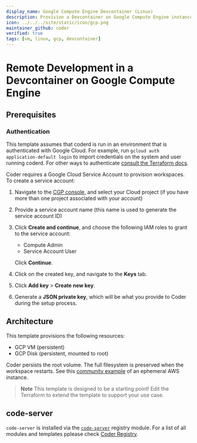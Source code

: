 ```yaml
---
display_name: Google Compute Engine Devcontainer (Linux)
description: Provision a Devcontainer on Google Compute Engine instances as Coder workspaces
icon: ../../../site/static/icon/gcp.png
maintainer_github: coder
verified: true
tags: [vm, linux, gcp, devcontainer]
---
```


# Remote Development in a Devcontainer on Google Compute Engine

## Prerequisites

### Authentication

This template assumes that coderd is run in an environment that is authenticated
with Google Cloud. For example, run `gcloud auth application-default login` to
import credentials on the system and user running coderd. For other ways to
authenticate [consult the Terraform
docs](https://registry.terraform.io/providers/hashicorp/google/latest/docs/guides/getting_started#adding-credentials).

Coder requires a Google Cloud Service Account to provision workspaces. To create
a service account:

1. Navigate to the [CGP
   console](https://console.cloud.google.com/projectselector/iam-admin/serviceaccounts/create),
   and select your Cloud project (if you have more than one project associated
   with your account)

1. Provide a service account name (this name is used to generate the service
   account ID)

1. Click **Create and continue**, and choose the following IAM roles to grant to
   the service account:

   - Compute Admin
   - Service Account User

   Click **Continue**.

1. Click on the created key, and navigate to the **Keys** tab.

1. Click **Add key** > **Create new key**.

1. Generate a **JSON private key**, which will be what you provide to Coder
   during the setup process.

## Architecture

This template provisions the following resources:

- GCP VM (persistent)
- GCP Disk (persistent, mounted to root)

Coder persists the root volume. The full filesystem is preserved when the workspace restarts. See this [community example](https://github.com/bpmct/coder-templates/tree/main/aws-linux-ephemeral) of an ephemeral AWS instance.

> **Note**
> This template is designed to be a starting point! Edit the Terraform to extend the template to support your use case.

## code-server

`code-server` is installed via the [`code-server`](https://registry.coder.com/modules/code-server) registry module. For a list of all modules and templates pplease check [Coder Registry](https://registry.coder.com).
